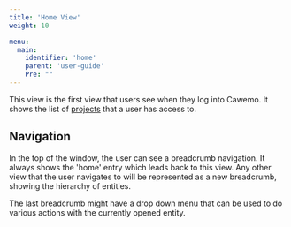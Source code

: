 ```yaml
---
title: 'Home View'
weight: 10

menu:
  main:
    identifier: 'home'
    parent: 'user-guide'
    Pre: ""
---
```


This view is the first view that users see when they log into Cawemo. It shows the list of [projects](../projects) that a user has access to.

## Navigation

In the top of the window, the user can see a breadcrumb navigation. It always shows the 'home' entry which leads back to this view. Any other view that the user navigates to will be represented as a new breadcrumb, showing the hierarchy of entities.

The last breadcrumb might have a drop down menu that can be used to do various actions with the currently opened entity.
